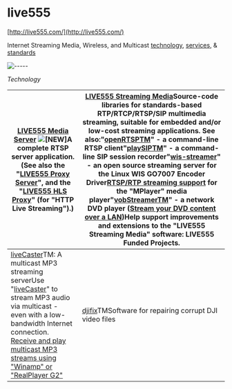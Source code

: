 # live555

[http://live555.com/](http://live555.com/)

Internet Streaming Media, Wireless, and Multicast [technology](http://live555.com/#technology), [services](http://live555.com/#services), & [standards](http://live555.com/#standards)

![-----](http://live555.com/graphics/separator.gif)

*Technology*

| [LIVE555 Media Server](http://live555.com/mediaServer/) ![[NEW]](http://live555.com/graphics/new.gif)A complete RTSP server application.(See also the "[LIVE555 Proxy Server](http://live555.com/proxyServer/)", and the "[LIVE555 HLS Proxy](http://live555.com/hlsProxy/)" (for "HTTP Live Streaming").) | [LIVE555 Streaming Media](http://live555.com/liveMedia/)Source-code libraries for standards-based RTP/RTCP/RTSP/SIP multimedia streaming, suitable for embedded and/or low-cost streaming applications. See also:"[openRTSPTM](http://live555.com/openRTSP/)" - a command-line RTSP client"[playSIPTM](http://live555.com/playSIP/)" - a command-line SIP session recorder"[wis-streamer](http://live555.com/wis-streamer)" - an open source streaming server for the Linux WIS GO7007 Encoder Driver[RTSP/RTP streaming support](http://live555.com/mplayer/) for the "MPlayer" media player"[vobStreamerTM](http://live555.com/vobStreamer/)" - a network DVD player ([Stream your DVD content over a LAN](http://live555.com/vobStreamer/))**Help support improvements and extensions to the "LIVE555 Streaming Media" software: LIVE555 Funded Projects.** |
| ------------------------------------------------------------ | ------------------------------------------------------------ |
| [liveCaster](http://live555.com/liveCaster/)TM: A multicast MP3 streaming serverUse "[liveCaster](http://live555.com/liveCaster/)" to stream MP3 audio via multicast - even with a low-bandwidth Internet connection. [Receive and play multicast MP3 streams using "Winamp" or "RealPlayer G2"](http://live555.com/liveCaster/receiving.html) | [djifix](http://djifix.live555.com/)TMSoftware for repairing corrupt DJI video files |